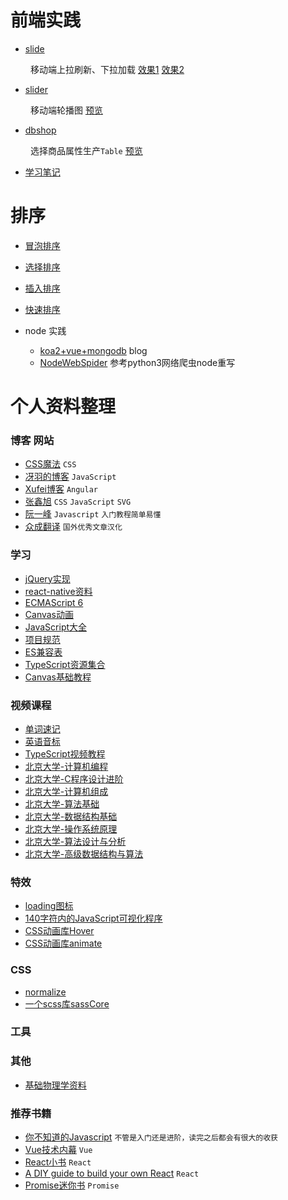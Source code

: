 # 前端实践

- [slide](https://github.com/2ming/Demo/tree/master/slide)

&emsp;&emsp; 移动端上拉刷新、下拉加载 [效果1](https://2ming.github.com/Demo/slide/example1.html) [效果2](https://2ming.github.com/Demo/slide/example2.html)

- [slider](https://github.com/2ming/Demo/tree/master/slider)

&emsp;&emsp; 移动端轮播图 [预览](https://2ming.github.com/Demo/slider/example/demo.html)

- [dbshop](https://github.com/2ming/Demo/tree/master/dbshop)

&emsp;&emsp; 选择商品属性生产`Table` [预览](https://2ming.github.com/Demo/dbshop/example/goods.html)

- [学习笔记](https://github.com/2ming/Demo/issues)

# 排序

- [冒泡排序](https://github.com/2ming/Demo/blob/master/Sorting/BubbleSort.js)
- [选择排序](https://github.com/2ming/Demo/blob/master/Sorting/SelectionSort.js)
- [插入排序](https://github.com/2ming/Demo/blob/master/Sorting/InsertionSort.js)
- [快速排序](https://github.com/2ming/Demo/blob/master/Sorting/QuickSort.js)

- node 实践
  - [koa2+vue+mongodb](https://github.com/2ming/seemnite) blog
  - [NodeWebSpider](https://github.com/2ming/NodeWebSpider) 参考python3网络爬虫node重写

# 个人资料整理

### 博客 网站

- [CSS魔法](https://github.com/cssmagic/blog) `CSS`
- [冴羽的博客](https://github.com/mqyqingfeng/Blog) `JavaScript`
- [Xufei博客](https://github.com/xufei/blog) `Angular`
- [张鑫旭](http://www.zhangxinxu.com/wordpress/) `CSS` `JavaScript` `SVG`
- [阮一峰](http://www.ruanyifeng.com/blog/) `Javascript` `入门教程简单易懂`
- [众成翻译](http://zcfy.cc/read/discovery) `国外优秀文章汉化`


### 学习

- [jQuery实现](https://github.com/JsAaron/jQuery)
- [react-native资料](https://github.com/reactnativecn/react-native-guide)
- [ECMAScript 6](https://github.com/ruanyf/es6tutorial)
- [Canvas动画](http://lamberta.github.io/html5-animation/)
- [JavaScript大全](https://github.com/mbeaudru/modern-js-cheatsheet)
- [项目规范](https://github.com/wearehive/project-guidelines/blob/master/README-zh.md)
- [ES兼容表](http://kangax.github.io/compat-table)
- [TypeScript资源集合](https://github.com/semlinker/awesome-typescript)
- [Canvas基础教程](https://www.yuque.com/airing/canvas/readme)

### 视频课程

- [单词速记](https://www.bilibili.com/video/av18195806/?redirectFrom=h5)
- [英语音标](https://www.bilibili.com/video/av8237991/?redirectFrom=h5)
- [TypeScript视频教程](https://scrimba.com/g/gintrototypescript)
- [北京大学-计算机编程](https://www.bilibili.com/video/av12636241/?from=search&seid=1107123242546844500)
- [北京大学-C程序设计进阶](https://www.bilibili.com/video/av12637226/?from=search&seid=1107123242546844500)
- [北京大学-计算机组成](https://www.bilibili.com/video/av12666021/?from=search&seid=1107123242546844500)
- [北京大学-算法基础](https://www.bilibili.com/video/av12640020/?from=search&seid=1107123242546844500)
- [北京大学-数据结构基础](https://www.bilibili.com/video/av12642530/?from=search&seid=1107123242546844500)
- [北京大学-操作系统原理](https://www.bilibili.com/video/av12667165/?from=search&seid=1107123242546844500)
- [北京大学-算法设计与分析](https://www.bilibili.com/video/av12681389/?from=search&seid=1107123242546844500)
- [北京大学-高级数据结构与算法](https://www.bilibili.com/video/av12644512/?from=search&seid=1107123242546844500)

### 特效

- [loading图标](https://www.loading.io/)
- [140字符内的JavaScript可视化程序](https://www.dwitter.net/)
- [CSS动画库Hover](http://ianlunn.github.io/Hover/)
- [CSS动画库animate](https://daneden.github.io/animate.css/)

### CSS

- [normalize](https://github.com/necolas/normalize.css)
- [一个scss库sassCore](https://github.com/marvin1023/sassCore)

### 工具

### 其他
- [基础物理学资料](http://www.feynmanlectures.caltech.edu/)


### 推荐书籍

- [你不知道的Javascript](https://item.jd.com/10574387192.html) `不管是入门还是进阶，读完之后都会有很大的收获`
- [Vue技术内幕](http://hcysun.me/vue-design/) `Vue`
- [React小书](http://huziketang.mangojuice.top/books/react/) `React`
- [A DIY guide to build your own React](https://github.com/pomber/didact) `React`
- [Promise迷你书](http://liubin.org/promises-book/) `Promise`

